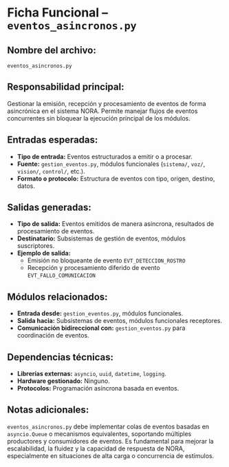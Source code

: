 # Ficha Funcional – `eventos_asincronos.py`

## Nombre del archivo:
`eventos_asincronos.py`

## Responsabilidad principal:
Gestionar la emisión, recepción y procesamiento de eventos de forma asincrónica en el sistema NORA. Permite manejar flujos de eventos concurrentes sin bloquear la ejecución principal de los módulos.

## Entradas esperadas:
- **Tipo de entrada:** Eventos estructurados a emitir o a procesar.
- **Fuente:** `gestion_eventos.py`, módulos funcionales (`sistema/`, `voz/`, `vision/`, `control/`, etc.).
- **Formato o protocolo:** Estructura de eventos con tipo, origen, destino, datos.

## Salidas generadas:
- **Tipo de salida:** Eventos emitidos de manera asíncrona, resultados de procesamiento de eventos.
- **Destinatario:** Subsistemas de gestión de eventos, módulos suscriptores.
- **Ejemplo de salida:**
  - Emisión no bloqueante de evento `EVT_DETECCION_ROSTRO`
  - Recepción y procesamiento diferido de evento `EVT_FALLO_COMUNICACION`

## Módulos relacionados:
- **Entrada desde:** `gestion_eventos.py`, módulos funcionales.
- **Salida hacia:** Subsistemas de eventos, módulos funcionales receptores.
- **Comunicación bidireccional con:** `gestion_eventos.py` para coordinación de eventos.

## Dependencias técnicas:
- **Librerías externas:** `asyncio`, `uuid`, `datetime`, `logging`.
- **Hardware gestionado:** Ninguno.
- **Protocolos:** Programación asíncrona basada en eventos.

## Notas adicionales:
`eventos_asincronos.py` debe implementar colas de eventos basadas en `asyncio.Queue` o mecanismos equivalentes, soportando múltiples productores y consumidores de eventos. Es fundamental para mejorar la escalabilidad, la fluidez y la capacidad de respuesta de NORA, especialmente en situaciones de alta carga o concurrencia de estímulos.